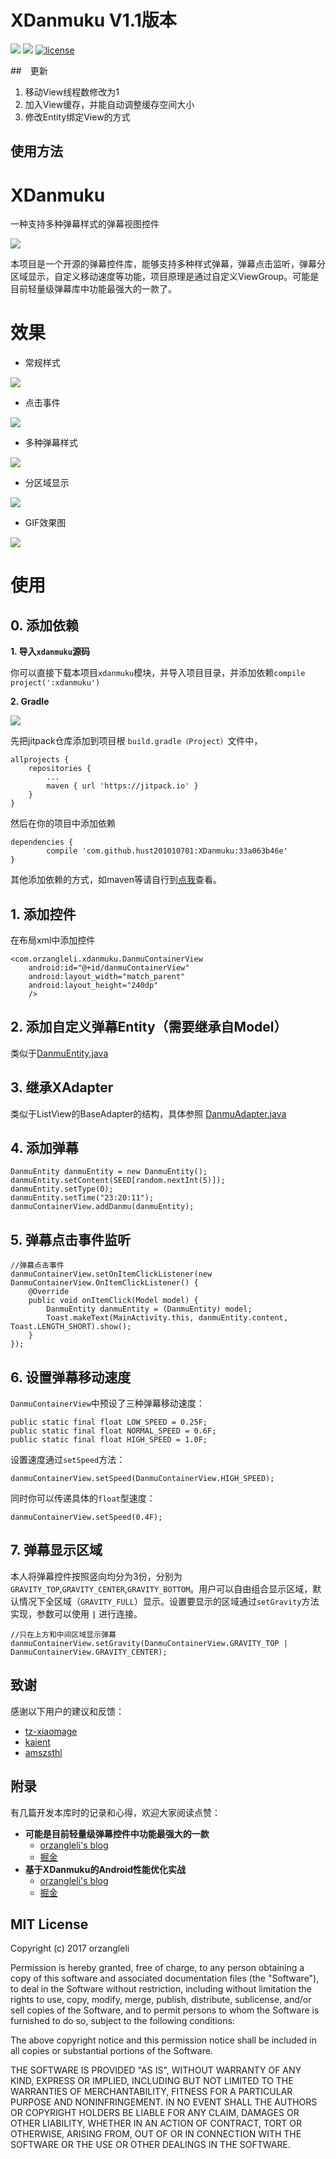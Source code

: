 # XDanmuku V1.1版本

[![](https://jitpack.io/v/hust201010701/XDanmuku.svg)](https://jitpack.io/#hust201010701/XDanmuku)
![](https://img.shields.io/badge/Android-View-brightgreen.svg)
[![license](https://img.shields.io/github/license/mashape/apistatus.svg)]()

##　更新
1. 移动View线程数修改为1
2. 加入View缓存，并能自动调整缓存空间大小
3. 修改Entity绑定View的方式

## 使用方法

# XDanmuku
一种支持多种弹幕样式的弹幕视图控件

[![](https://jitpack.io/v/hust201010701/XDanmuku.svg)](https://jitpack.io/#hust201010701/XDanmuku)

本项目是一个开源的弹幕控件库，能够支持多种样式弹幕，弹幕点击监听，弹幕分区域显示，自定义移动速度等功能，项目原理是通过自定义ViewGroup。可能是目前轻量级弹幕库中功能最强大的一款了。


# 效果
- 常规样式

![](http://7bvaky.com2.z0.glb.qiniucdn.com/2017-04-13_10_56_40_QQ图片20170413105220.png?imageView/2/w/500/)

- 点击事件

![](http://7bvaky.com2.z0.glb.qiniucdn.com/2017-04-13_10_56_40_QQ图片20170413105247.png?imageView/2/w/500/)

- 多种弹幕样式

![](http://7bvaky.com2.z0.glb.qiniucdn.com/2017-04-13_10_57_17_duoyangshi.png?imageView/2/w/500/)

- 分区域显示

![](http://7bvaky.com2.z0.glb.qiniucdn.com/2017-04-13_10_57_17_QQ图片20170413105441.png?imageView/2/w/500/)

- GIF效果图

![](http://7bvaky.com2.z0.glb.qiniucdn.com/2017-04-13_10_57_17_anim.gif)

# 使用

## 0. 添加依赖

**1. 导入`xdanmuku`源码**

你可以直接下载本项目`xdanmuku`模块，并导入项目目录，并添加依赖`compile project(':xdanmuku')`

**2. Gradle**

[![](https://jitpack.io/v/hust201010701/XDanmuku.svg)](https://jitpack.io/#hust201010701/XDanmuku)

先把jitpack仓库添加到项目根 `build.gradle（Project）`文件中，

	allprojects {
		repositories {
			...
			maven { url 'https://jitpack.io' }
		}
	}

然后在你的项目中添加依赖

	dependencies {
	        compile 'com.github.hust201010701:XDanmuku:33a063b46e'
	}

其他添加依赖的方式，如maven等请自行到[点我](https://jitpack.io/#hust201010701/XDanmuku/33a063b46e)查看。

## 1. 添加控件

在布局xml中添加控件

	<com.orzangleli.xdanmuku.DanmuContainerView
        android:id="@+id/danmuContainerView"
        android:layout_width="match_parent"
        android:layout_height="240dp"
        />

## 2. 添加自定义弹幕Entity（需要继承自Model）

类似于[DanmuEntity.java](https://github.com/hust201010701/XDanmuku/blob/master/app/src/main/java/com/orzangleli/danmudemo/DanmuEntity.java)



## 3. 继承XAdapter

类似于ListView的BaseAdapter的结构，具体参照 [DanmuAdapter.java](https://github.com/hust201010701/XDanmuku/blob/master/app/src/main/java/com/orzangleli/danmudemo/DanmuAdapter.java)


## 4. 添加弹幕

	DanmuEntity danmuEntity = new DanmuEntity();
    danmuEntity.setContent(SEED[random.nextInt(5)]);
    danmuEntity.setType(0);
    danmuEntity.setTime("23:20:11");
    danmuContainerView.addDanmu(danmuEntity);

## 5. 弹幕点击事件监听

    //弹幕点击事件
    danmuContainerView.setOnItemClickListener(new DanmuContainerView.OnItemClickListener() {
        @Override
        public void onItemClick(Model model) {
            DanmuEntity danmuEntity = (DanmuEntity) model;
            Toast.makeText(MainActivity.this, danmuEntity.content, Toast.LENGTH_SHORT).show();
        }
    });

## 6. 设置弹幕移动速度

`DanmuContainerView`中预设了三种弹幕移动速度：

	public static final float LOW_SPEED = 0.25F;
    public static final float NORMAL_SPEED = 0.6F;
    public static final float HIGH_SPEED = 1.0F;

设置速度通过`setSpeed`方法：

	danmuContainerView.setSpeed(DanmuContainerView.HIGH_SPEED);

同时你可以传递具体的`float`型速度：

	danmuContainerView.setSpeed(0.4F);

## 7. 弹幕显示区域

本人将弹幕控件按照竖向均分为3份，分别为`GRAVITY_TOP`,`GRAVITY_CENTER`,`GRAVITY_BOTTOM`。用户可以自由组合显示区域，默认情况下全区域（`GRAVITY_FULL`）显示。设置要显示的区域通过`setGravity`方法实现，参数可以使用 **`|`** 进行连接。

	//只在上方和中间区域显示弹幕
	danmuContainerView.setGravity(DanmuContainerView.GRAVITY_TOP | DanmuContainerView.GRAVITY_CENTER);


## 致谢

感谢以下用户的建议和反馈：

- [tz-xiaomage](https://github.com/tz-xiaomage)
- [kaient](https://juejin.im/user/57ed378da22b9d005bae9811)
- [amszsthl](https://github.com/amszsthl)

## 附录

有几篇开发本库时的记录和心得，欢迎大家阅读点赞：

- **可能是目前轻量级弹幕控件中功能最强大的一款**
	- [orzangleli's blog](http://www.orzangleli.com/2017/04/14/2017-04-14_%E4%B8%80%E7%A7%8D%E6%94%AF%E6%8C%81%E5%A4%9A%E7%A7%8D%E5%BC%B9%E5%B9%95%E6%A0%B7%E5%BC%8F%E7%9A%84%E5%BC%B9%E5%B9%95%E8%A7%86%E5%9B%BE%E6%8E%A7%E4%BB%B6/)
	- [掘金](https://juejin.im/post/58eeed368d6d81006465670f)
- **基于XDanmuku的Android性能优化实战**
	- [orzangleli's blog](http://www.orzangleli.com/2017/04/17/2017-04-17_%E5%9F%BA%E4%BA%8EXDanmuku%E7%9A%84Android%E6%80%A7%E8%83%BD%E4%BC%98%E5%8C%96%E5%AE%9E%E6%88%98/)
	- [掘金](https://juejin.im/post/58f4de53da2f60005d3fe0e7)



## MIT License

Copyright (c) 2017 orzangleli

Permission is hereby granted, free of charge, to any person obtaining a copy
of this software and associated documentation files (the "Software"), to deal
in the Software without restriction, including without limitation the rights
to use, copy, modify, merge, publish, distribute, sublicense, and/or sell
copies of the Software, and to permit persons to whom the Software is
furnished to do so, subject to the following conditions:

The above copyright notice and this permission notice shall be included in all
copies or substantial portions of the Software.

THE SOFTWARE IS PROVIDED "AS IS", WITHOUT WARRANTY OF ANY KIND, EXPRESS OR
IMPLIED, INCLUDING BUT NOT LIMITED TO THE WARRANTIES OF MERCHANTABILITY,
FITNESS FOR A PARTICULAR PURPOSE AND NONINFRINGEMENT. IN NO EVENT SHALL THE
AUTHORS OR COPYRIGHT HOLDERS BE LIABLE FOR ANY CLAIM, DAMAGES OR OTHER
LIABILITY, WHETHER IN AN ACTION OF CONTRACT, TORT OR OTHERWISE, ARISING FROM,
OUT OF OR IN CONNECTION WITH THE SOFTWARE OR THE USE OR OTHER DEALINGS IN THE
SOFTWARE.

